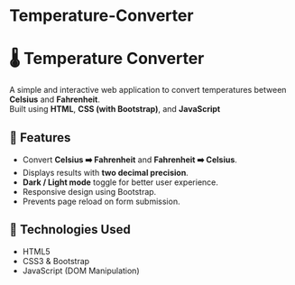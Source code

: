 # Temperature-Converter
# 🌡️ Temperature Converter
A simple and interactive web application to convert temperatures between **Celsius** and **Fahrenheit**.  
Built using **HTML**, **CSS (with Bootstrap)**, and **JavaScript**
## 🚀 Features
- Convert **Celsius ➡️ Fahrenheit** and **Fahrenheit ➡️ Celsius**.
- Displays results with **two decimal precision**.
- **Dark / Light mode** toggle for better user experience.
- Responsive design using Bootstrap.
- Prevents page reload on form submission.

## 📂 Technologies Used
- HTML5
- CSS3 & Bootstrap
- JavaScript (DOM Manipulation)

